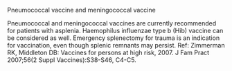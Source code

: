 Pneumococcal vaccine and meningococcal vaccine

Pneumococcal and meningococcal vaccines are currently recommended for patients with asplenia.  Haemophilus influenzae type b (Hib) vaccine can be considered as well. Emergency splenectomy for trauma is an indication for vaccination, even though splenic remnants may persist. Ref: Zimmerman RK, Middleton DB: Vaccines for persons at high risk, 2007. J Fam Pract 2007;56(2 Suppl Vaccines):S38-S46, C4-C5.